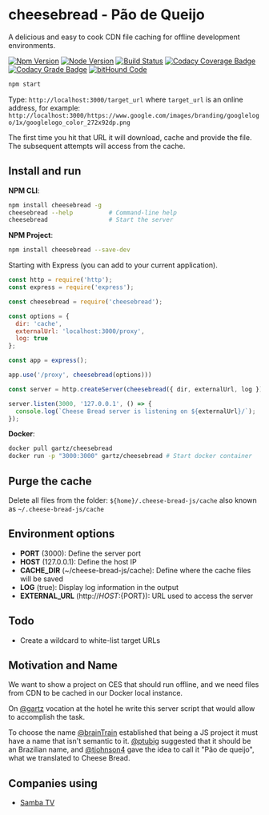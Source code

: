 # cheesebread - Pão de Queijo
A delicious and easy to cook CDN file caching for offline development environments.

[![Npm Version](https://img.shields.io/npm/v/cheesebread.svg)](https://npmjs.com/package/cheesebread)
[![Node Version](https://img.shields.io/node/v/cheesebread.svg)](https://npmjs.com/package/cheesebread)
[![Build Status](https://travis-ci.org/gartz/cheesebread.svg?branch=master)](https://travis-ci.org/gartz/cheesebread)
[![Codacy Coverage Badge](https://api.codacy.com/project/badge/Coverage/8acfda7d26394c8aadbcab6a9ccc5c42)](https://www.codacy.com/app/gartz/cheesebread?utm_source=github.com&utm_medium=referral&utm_content=gartz/cheesebread&utm_campaign=Badge_Coverage)
[![Codacy Grade Badge](https://api.codacy.com/project/badge/Grade/8acfda7d26394c8aadbcab6a9ccc5c42)](https://www.codacy.com/app/gartz/cheesebread?utm_source=github.com&amp;utm_medium=referral&amp;utm_content=gartz/cheesebread&amp;utm_campaign=Badge_Grade)
[![bitHound Code](https://www.bithound.io/github/gartz/cheesebread/badges/code.svg)](https://www.bithound.io/github/gartz/cheesebread)

```bash
npm start
```

Type: `http://localhost:3000/target_url` where `target_url` is an online address, for example: `http://localhost:3000/https://www.google.com/images/branding/googlelogo/1x/googlelogo_color_272x92dp.png`

The first time you hit that URL it will download, cache and provide the file. The subsequent attempts will access from the cache.

## Install and run

**NPM CLI**:
```bash
npm install cheesebread -g
cheesebread --help          # Command-line help
cheesebread                 # Start the server
```

**NPM Project**:
```bash
npm install cheesebread --save-dev
```

Starting with Express (you can add to your current application).

```js
const http = require('http');
const express = require('express');

const cheesebread = require('cheesebread');

const options = {
  dir: 'cache', 
  externalUrl: 'localhost:3000/proxy', 
  log: true
};

const app = express(); 

app.use('/proxy', cheesebread(options)))

const server = http.createServer(cheesebread({ dir, externalUrl, log }));

server.listen(3000, '127.0.0.1', () => {
  console.log(`Cheese Bread server is listening on ${externalUrl}/`);
});
```

**Docker**:
```bash
docker pull gartz/cheesebread
docker run -p "3000:3000" gartz/cheesebread # Start docker container
```

## Purge the cache

Delete all files from the folder: `${home}/.cheese-bread-js/cache` also known as `~/.cheese-bread-js/cache`


## Environment options

* **PORT** (3000): Define the server port
* **HOST** (127.0.0.1): Define the host IP
* **CACHE_DIR** (~/cheese-bread-js/cache): Define where the cache files will be saved
* **LOG** (true): Display log information in the output
* **EXTERNAL_URL** (http://${HOST}:${PORT}): URL used to access the server

## Todo

* Create a wildcard to white-list target URLs

## Motivation and Name

We want to show a project on CES that should run offline, and we need files from CDN to be cached in our Docker local 
instance.

On [@gartz](https://github.com/gartz) vocation at the hotel he write this server script that would allow to accomplish 
the task.

To choose the name [@brainTrain](https://github.com/brainTrain) established that being a JS project it must have a name 
that isn't semantic to it. [@ptubig](https://github.com/ptubig) suggested that it should be an Brazilian name, and 
[@tjohnson4](https://github.com/tjohnson4) gave the idea to call it "Pão de queijo", what we translated to Cheese Bread.

## Companies using

* [Samba TV](https://samba.tv/)

